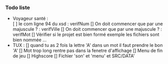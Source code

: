 ### Todo liste

- Voyageur santé : </br> 
               [ ] le com ligne 94 du xsd : verifNum
               [] On doit commencer que par une majuscule ? : verifVille
               [] On doit commencer que par une majuscule ? : verifMot
               [] Vérifier si le projet est bien formé exemple les fichiers sont bien nommée ... 
- TUX :
               [] quand tu as 2 fois la lettre 'A' dans un mot il faut prendre le bon 'A'
               [] Mot trop long rentre pas dans la fenetre d'affichage
               [] Menu de fin de jeu
               [] Highscore
               [] Fichier 'son' et 'menu' et SRC/DATA'
